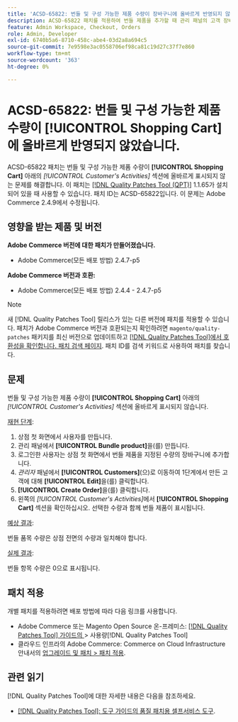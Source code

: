```yaml
---
title: 'ACSD-65822: 번들 및 구성 가능한 제품 수량이 장바구니에 올바르게 반영되지 않음'
description: ACSD-65822 패치를 적용하여 번들 제품을 추가할 때 관리 패널의 고객 장바구니 섹션에 수량이 0으로 표시되는 Adobe Commerce 문제를 해결합니다.
feature: Admin Workspace, Checkout, Orders
role: Admin, Developer
exl-id: 6740b5a6-8710-458c-abe4-03d2a8a694c5
source-git-commit: 7e9598e3ac0558706ef98ca81c19d27c37f7e860
workflow-type: tm+mt
source-wordcount: '363'
ht-degree: 0%

---
```


# ACSD-65822: 번들 및 구성 가능한 제품 수량이 [!UICONTROL Shopping Cart]에 올바르게 반영되지 않았습니다.

ACSD-65822 패치는 번들 및 구성 가능한 제품 수량이 **[!UICONTROL Shopping Cart]** 아래의 *[!UICONTROL Customer's Activities]* 섹션에 올바르게 표시되지 않는 문제를 해결합니다. 이 패치는 [[!DNL Quality Patches Tool (QPT)]](/help/tools/quality-patches-tool/quality-patches-tool-to-self-serve-quality-patches.md) 1.1.65가 설치되어 있을 때 사용할 수 있습니다. 패치 ID는 ACSD-65822입니다. 이 문제는 Adobe Commerce 2.4.9에서 수정됩니다.

## 영향을 받는 제품 및 버전

**Adobe Commerce 버전에 대한 패치가 만들어졌습니다.**

* Adobe Commerce(모든 배포 방법) 2.4.7-p5

**Adobe Commerce 버전과 호환:**

* Adobe Commerce(모든 배포 방법) 2.4.4 - 2.4.7-p5

>[!NOTE]
>
>새 [!DNL Quality Patches Tool] 릴리스가 있는 다른 버전에 패치를 적용할 수 있습니다. 패치가 Adobe Commerce 버전과 호환되는지 확인하려면 `magento/quality-patches` 패키지를 최신 버전으로 업데이트하고 [[!DNL Quality Patches Tool]에서 호환성을 확인합니다. 패치 검색 페이지](https://experienceleague.adobe.com/tools/commerce-quality-patches/index.html?lang=ko). 패치 ID를 검색 키워드로 사용하여 패치를 찾습니다.

## 문제

번들 및 구성 가능한 제품 수량이 **[!UICONTROL Shopping Cart]** 아래의 *[!UICONTROL Customer's Activities]* 섹션에 올바르게 표시되지 않습니다.

<u>재현 단계</u>:

1. 상점 첫 화면에서 사용자를 만듭니다.
2. 관리 패널에서 **[!UICONTROL Bundle product]**&#x200B;을(를) 만듭니다.
3. 로그인한 사용자는 상점 첫 화면에서 번들 제품을 지정된 수량의 장바구니에 추가합니다.
4. *관리자* 패널에서 **[!UICONTROL Customers]**(으)로 이동하여 1단계에서 만든 고객에 대해 **[!UICONTROL Edit]**&#x200B;을(를) 클릭합니다.
5. **[!UICONTROL Create Order]**&#x200B;을(를) 클릭합니다.
6. 왼쪽의 *[!UICONTROL Customer's Activities]*&#x200B;에서 **[!UICONTROL Shopping Cart]** 섹션을 확인하십시오. 선택한 수량과 함께 번들 제품이 표시됩니다.

<u>예상 결과</u>:

번들 품목 수량은 상점 전면의 수량과 일치해야 합니다.

<u>실제 결과</u>:

번들 항목 수량은 0으로 표시됩니다.

## 패치 적용

개별 패치를 적용하려면 배포 방법에 따라 다음 링크를 사용합니다.

* Adobe Commerce 또는 Magento Open Source 온-프레미스: [[!DNL Quality Patches Tool]  가이드의 &#x200B;](/help/tools/quality-patches-tool/usage.md)> 사용량[!DNL Quality Patches Tool]
* 클라우드 인프라의 Adobe Commerce: Commerce on Cloud Infrastructure 안내서의 [업그레이드 및 패치 > 패치 적용](https://experienceleague.adobe.com/docs/commerce-cloud-service/user-guide/develop/upgrade/apply-patches.html?lang=ko).

## 관련 읽기

[!DNL Quality Patches Tool]에 대한 자세한 내용은 다음을 참조하세요.

* [[!DNL Quality Patches Tool]: 도구 가이드의 품질 패치용 셀프서비스 도구](/help/tools/quality-patches-tool/quality-patches-tool-to-self-serve-quality-patches.md).
